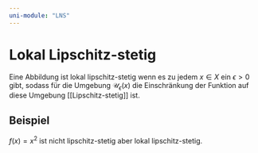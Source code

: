 ```yaml
---
uni-module: "LNS"
---
```


# Lokal Lipschitz-stetig

Eine Abbildung ist lokal lipschitz-stetig wenn es zu jedem $x\in X$ ein $\epsilon>0$ gibt, sodass für die Umgebung $\mathcal{U}_{\epsilon}(x)$ die Einschränkung der Funktion auf diese Umgebung [[Lipschitz-stetig]] ist.

## Beispiel

$f(x)=x^2$ ist nicht lipschitz-stetig aber lokal lipschitz-stetig.
